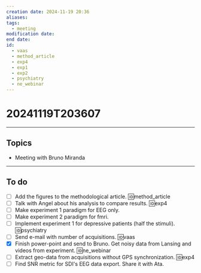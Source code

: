 ```yaml
---
creation date: 2024-11-19 20:36
aliases: 
tags:
  - meeting
modification date: 
end date: 
id:
  - vaas
  - method_article
  - exp4
  - exp1
  - exp2
  - psychiatry
  - ne_webinar
---
```

# 20241119T203607
---
## Topics
+ Meeting with Bruno Miranda
---
## To do
- [ ] Add the figures to the methodological article. 🆔method_article
- [ ] Talk with Angel about his analysis to compare results. 🆔exp4
- [ ] Make experiment 1 paradigm for EEG only. 
- [ ] Make experiment 2 paradigm for fmri. 
- [ ] Implement experiment 1 for depressive patients (half the stimuli). 🆔psychiatry
- [ ] Send e-mail with number of acquisitions. 🆔vaas
- [x] Finish power-point and send to Bruno. Get noisy data from Lansing and videos from experiment. 🆔ne_webinar
- [ ] Extract geo-data from acquisitions without GPS synchronization. 🆔exp4
- [ ] Find SNR metric for SDI's EEG data export. Share it with Ata.
